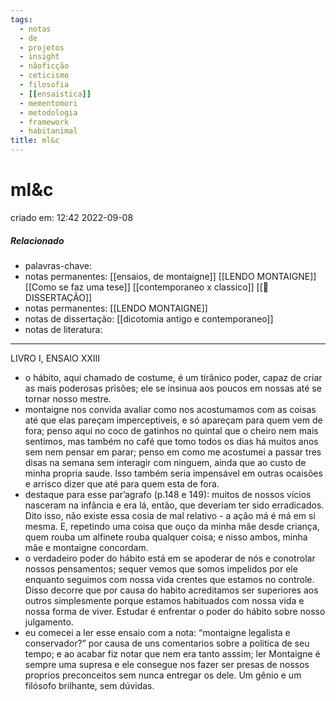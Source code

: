 ```yaml
---
tags:
  - notas
  - de
  - projetos
  - insight
  - nãoficção
  - ceticismo
  - filosofia
  - [[ensaistica]]
  - mementomori
  - metodologia
  - framework
  - habitanimal
title: ml&c
---
```

# ml&c
criado em: 12:42 2022-09-08

##### Relacionado
- palavras-chave: 
- notas permanentes: [[ensaios, de montaigne]] [[LENDO MONTAIGNE]] [[Como se faz uma tese]] [[contemporaneo x classico]] [[📕 DISSERTAÇÃO]]
- notas permanentes: [[LENDO MONTAIGNE]]
- notas de dissertação: [[dicotomia antigo e contemporaneo]]
- notas de literatura: 

---
LIVRO I, ENSAIO XXIII

- o hábito, aqui chamado de costume, é um tirânico poder, capaz de criar as mais poderosas prisões; ele se insinua aos poucos em nossas até se tornar nosso mestre.
- montaigne nos convida avaliar como nos acostumamos com as coisas até que elas pareçam imperceptiveis, e só apareçam para quem vem de fora; penso aqui no coco de gatinhos no quintal que o cheiro nem mais sentimos, mas também no café que tomo todos os dias há muitos anos sem nem pensar em parar; penso em como me acostumei a passar tres disas na semana sem interagir com ninguem, ainda que ao custo de minha propria saude. Isso também seria impensável em outras ocaisões e arrisco dizer que até para quem esta de fora. 
- destaque para esse par’agrafo (p.148 e 149): muitos de nossos vícios nasceram na infância e era lá, então, que deveriam ter sido erradicados. Dito isso, não existe essa cosia de mal relativo - a ação má é má em si mesma. E, repetindo uma coisa que ouço da minha mãe desde criança, quem rouba um alfinete rouba qualquer coisa; e nisso ambos, minha mãe e montaigne concordam.
- o verdadeiro poder do hábito está em se apoderar de nós e conotrolar nossos pensamentos; sequer vemos que somos impelidos por ele enquanto seguimos com nossa vida crentes que estamos no controle. Disso decorre que por causa do habito acreditamos ser superiores aos outros simplesmente porque estamos habituados com nossa vida e nossa forma de viver. Estudar é enfrentar o poder do hábito sobre nosso julgamento.
- eu comecei a ler esse ensaio com a nota: “montaigne legalista e conservador?”  por causa de uns comentarios sobre a politica de seu tempo; e ao acabar fiz notar que nem era tanto asssim; ler Montaigne é sempre uma supresa e ele consegue nos fazer ser presas de nossos proprios preconceitos sem nunca entregar os dele. Um gênio e um filósofo brilhante, sem dúvidas. 